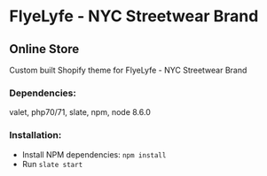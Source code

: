 # FlyeLyfe - NYC Streetwear Brand
## Online Store

Custom built Shopify theme for FlyeLyfe - NYC Streetwear Brand

### Dependencies:
valet, php70/71, slate, npm, node 8.6.0

### Installation:
- Install NPM dependencies: `npm install`
- Run `slate start`